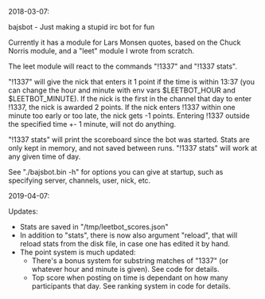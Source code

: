 2018-03-07:

bajsbot - Just making a stupid irc bot for fun

Currently it has a module for Lars Monsen quotes, based on the Chuck Norris module,
and a "leet" module I wrote from scratch.

The leet module will react to the commands "!1337" and "!1337 stats".

"!1337" will give the nick that enters it 1 point if the time is within 13:37 (you can change the hour and minute with env vars $LEETBOT_HOUR and $LEETBOT_MINUTE). 
If the nick is the first in the channel that day to enter !1337, the nick is awarded 2 points.
If the nick enters !1337 within one minute too early or too late, the nick gets -1 points.
Entering !1337 outside the specified time +- 1 minute, will not do anything.

"!1337 stats" will print the scoreboard since the bot was started. Stats are only kept in memory, and not saved between runs.
"!1337 stats" will work at any given time of day.

See "./bajsbot.bin -h" for options you can give at startup, such as specifying server, channels, user, nick, etc.

2019-04-07:

Updates:
- Stats are saved in "/tmp/leetbot_scores.json"
- In addition to "stats", there is now also argument "reload", that will reload stats from the disk file, in case one has edited it by hand.
- The point system is much updated:
  * There's a bonus system for substring matches of "1337" (or whatever hour and minute is given). See code for details.
  * Top score when posting on time is dependant on how many participants that day. See ranking system in code for details.
